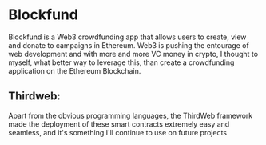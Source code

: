 # Blockfund
Blockfund is a Web3 crowdfunding app that allows users to create, view and donate to campaigns in Ethereum. Web3 is pushing the entourage of web development and with more and more VC money in crypto, I thought to myself, what better way to leverage this, than create a crowdfunding application on the Ethereum Blockchain.

## Thirdweb:
Apart from the obvious programming languages, the ThirdWeb framework made the deployment of these smart contracts extremely easy and seamless, and it's something I'll continue to use on future projects
